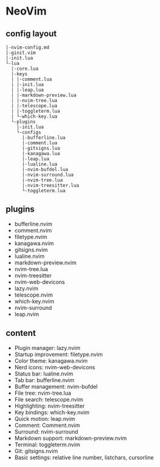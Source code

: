 # NeoVim

## config layout

```
|-nvim-config.md
|-ginit.vim
|-init.lua
└-lua
  |-core.lua
  |-keys
  | |-comment.lua
  | |-init.lua
  | |-leap.lua
  | |-markdown-preview.lua
  | |-nvim-tree.lua
  | |-telescope.lua
  | |-toggleterm.lua
  | └-which-key.lua
  └-plugins
    |-init.lua
    └-configs
      |-bufferline.lua
      |-comment.lua
      |-gitsigns.lua
      |-kanagawa.lua
      |-leap.lua
      |-lualine.lua
      |-nvim-bufdel.lua
      |-nvim-surround.lua
      |-nvim-tree.lua
      |-nvim-treesitter.lua
      └-toggleterm.lua
```

## plugins

- bufferline.nvim
- comment.nvim
- filetype.nvim
- kanagawa.nvim
- gitsigns.nvim
- lualine.nvim
- markdown-preview.nvim
- nvim-tree.lua
- nvim-treesitter
- nvim-web-devicons
- lazy.nvim
- telescope.nvim
- which-key.nvim
- nvim-surround
- leap.nvim

## content

- Plugin manager: lazy.nvim
- Startup improvement: filetype.nvim
- Color theme: kanagawa.nvim
- Nerd icons: nvim-web-devicons
- Status bar: lualine.nvim
- Tab bar: bufferline.nvim
- Buffer management: nvim-bufdel
- File tree: nvim-tree.lua
- File search: telescope.nvim
- Highlighting: nvim-treesitter
- Key bindings: which-key.nvim
- Quick motion: leap.nvim
- Comment: Comment.nvim
- Surround: nvim-surround
- Markdown support: markdown-preview.nvim
- Terminal: toggleterm.nvim
- Git: gitsigns.nvim
- Basic settings: relative line number, listchars, cursorline
